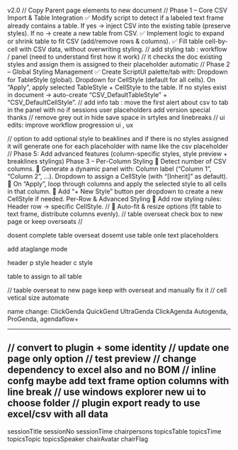 v2.0
//   Copy Parent page elements to new document
//   Phase 1 – Core CSV Import & Table Integration
    ✅ Modify script to detect if a labeled text frame already contains a table.
    If yes → inject CSV into the existing table (preserve styles).
    If no → create a new table from CSV.
    ✅ Implement logic to expand or shrink table to fit CSV (add/remove rows & columns).
    ✅ Fill table cell-by-cell with CSV data, without overwriting styling.
// add styling tab : workflow / panel (need to understand first how it work)
// it checks the doc existing styles and assign them is assigned to their placeholder automatic
//  Phase 2 – Global Styling Management
    ✅ Create ScriptUI palette/tab with:
    Dropdown for TableStyle (global).
    Dropdown for CellStyle (default for all cells).
    On “Apply”, apply selected TableStyle + CellStyle to the table.
    If no styles exist in document → auto-create “CSV_DefaultTableStyle” + “CSV_DefaultCellStyle”.
//  add info tab : move the first alert about csv to tab in the panel with no if sessions user placeholders add version special thanks
//  remove grey out in hide save space in srtyles and linebreaks
//  ui edits: improve workflow progression ui , ux




//  option to add optional style to beaklines and if there is no styles assigned it will generate one for each placeholder with name like the csv placeholder
//  Phase 5: Add advanced features (column-specific styles, style preview + breaklines stylings)
    Phase 3 – Per-Column Styling
    🔲 Detect number of CSV columns.
    🔲 Generate a dynamic panel with:
    Column label (“Column 1”, “Column 2”, …).
    Dropdown to assign a CellStyle (with “[Inherit]” as default).
    🔲 On “Apply”, loop through columns and apply the selected style to all cells in that column.
    🔲 Add “+ New Style” button per dropdown to create a new CellStyle if needed.
    Per-Row & Advanced Styling
    🔲 Add row styling rules:
    Header row → specific CellStyle.
//  🔲 Auto-fit & resize options (fit table to text frame, distribute columns evenly).
//  table overseat check box to new page or keep overseats
//  

















dosent complete table overseat
dosemt use table onle text placeholders


add ataglange mode

header p style
header c style

table to assign to all table

// taable overseat to new page keep with overseat and manually fix it
// cell vetical size automate


name change:
ClickGenda QuickGend UltraGenda ClickAgenda Autogenda, ProGenda, agendaflow+




--------------------------------------------------------------------------------------
// convert to plugin + some identity
// update one page only option
// test preview
// change dependency to excel also and no BOM
// inline confg maybe add text frame option columns with line break
// use windows explorer new ui to choose folder
// plugin export ready to use excel/csv with all data
--------------------------------------------------------------------------------------
sessionTitle
sessionNo
sessionTime
chairpersons
topicsTable
topicsTime
topicsTopic
topicsSpeaker
chairAvatar
chairFlag